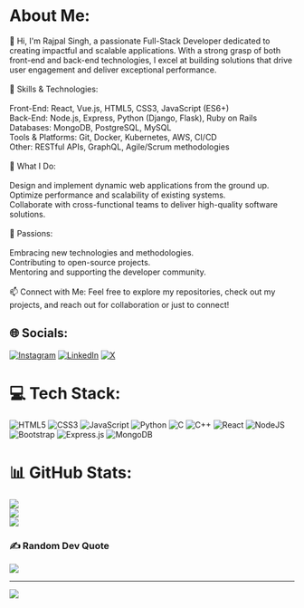 #  About Me:
👋 Hi, I'm Rajpal Singh, a passionate Full-Stack Developer dedicated to creating impactful and scalable applications. With a strong grasp of both front-end and back-end technologies, I excel at building solutions that drive user engagement and deliver exceptional performance.<br><br>🔧 Skills & Technologies:<br><br>Front-End: React, Vue.js, HTML5, CSS3, JavaScript (ES6+)<br>Back-End: Node.js, Express, Python (Django, Flask), Ruby on Rails<br>Databases: MongoDB, PostgreSQL, MySQL<br>Tools & Platforms: Git, Docker, Kubernetes, AWS, CI/CD<br>Other: RESTful APIs, GraphQL, Agile/Scrum methodologies<br><br>🚀 What I Do:<br><br>Design and implement dynamic web applications from the ground up.<br>Optimize performance and scalability of existing systems.<br>Collaborate with cross-functional teams to deliver high-quality software solutions.<br><br>🌟 Passions:<br><br>Embracing new technologies and methodologies.<br>Contributing to open-source projects.<br>Mentoring and supporting the developer community.<br><br>📫 Connect with Me: Feel free to explore my repositories, check out my projects, and reach out for collaboration or just to connect!


## 🌐 Socials:
[![Instagram](https://img.shields.io/badge/Instagram-%23E4405F.svg?logo=Instagram&logoColor=white)](https://instagram.com/rajpal.io) [![LinkedIn](https://img.shields.io/badge/LinkedIn-%230077B5.svg?logo=linkedin&logoColor=white)](https://linkedin.com/in/linkedin.com/in/rajpal-singh-bb5926240) [![X](https://img.shields.io/badge/X-black.svg?logo=X&logoColor=white)](https://x.com/__Rajpal_Singh_) 

# 💻 Tech Stack:
![HTML5](https://img.shields.io/badge/html5-%23E34F26.svg?style=for-the-badge&logo=html5&logoColor=white) ![CSS3](https://img.shields.io/badge/css3-%231572B6.svg?style=for-the-badge&logo=css3&logoColor=white) ![JavaScript](https://img.shields.io/badge/javascript-%23323330.svg?style=for-the-badge&logo=javascript&logoColor=%23F7DF1E) ![Python](https://img.shields.io/badge/python-3670A0?style=for-the-badge&logo=python&logoColor=ffdd54) ![C](https://img.shields.io/badge/c-%2300599C.svg?style=for-the-badge&logo=c&logoColor=white) ![C++](https://img.shields.io/badge/c++-%2300599C.svg?style=for-the-badge&logo=c%2B%2B&logoColor=white) ![React](https://img.shields.io/badge/react-%2320232a.svg?style=for-the-badge&logo=react&logoColor=%2361DAFB) ![NodeJS](https://img.shields.io/badge/node.js-6DA55F?style=for-the-badge&logo=node.js&logoColor=white) ![Bootstrap](https://img.shields.io/badge/bootstrap-%238511FA.svg?style=for-the-badge&logo=bootstrap&logoColor=white) ![Express.js](https://img.shields.io/badge/express.js-%23404d59.svg?style=for-the-badge&logo=express&logoColor=%2361DAFB) ![MongoDB](https://img.shields.io/badge/MongoDB-%234ea94b.svg?style=for-the-badge&logo=mongodb&logoColor=white)
# 📊 GitHub Stats:
![](https://github-readme-stats.vercel.app/api?username=rajpalsingh245&theme=dark&hide_border=false&include_all_commits=false&count_private=false)<br/>
![](https://github-readme-streak-stats.herokuapp.com/?user=rajpalsingh245&theme=dark&hide_border=false)<br/>
![](https://github-readme-stats.vercel.app/api/top-langs/?username=rajpalsingh245&theme=dark&hide_border=false&include_all_commits=false&count_private=false&layout=compact)

### ✍️ Random Dev Quote
![](https://quotes-github-readme.vercel.app/api?type=horizontal&theme=radical)

---
[![](https://visitcount.itsvg.in/api?id=rajpalsingh245&icon=0&color=0)](https://visitcount.itsvg.in)

<!-- Proudly created with GPRM ( https://gprm.itsvg.in ) -->
